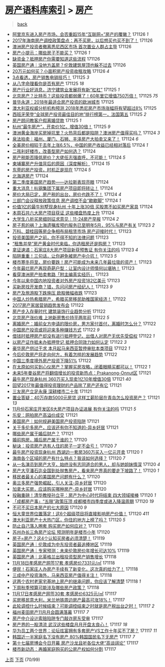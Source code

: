 [房产语料库索引](../../README.md)  > [房产](房产.md)
====
> [back](../README.md)

- [阿里京东进入房产市场，会否重蹈15年“互联网+”房产的覆辙？](http://jkwz.applinzi.com/ittc/7040363643718337553.html#%E9%98%BF%E9%87%8C%E4%BA%AC%E4%B8%9C%E8%BF%9B%E5%85%A5%E6%88%BF%E4%BA%A7%E5%B8%82%E5%9C%BA%EF%BC%8C%E4%BC%9A%E5%90%A6%E9%87%8D%E8%B9%8815%E5%B9%B4%E2%80%9C%E4%BA%92%E8%81%94%E7%BD%91%2B%E2%80%9D%E6%88%BF%E4%BA%A7%E7%9A%84%E8%A6%86%E8%BE%99%EF%BC%9F) 171126 *1* 
- [2017年海南房产调控政策盘点：再不买房，以后想买也买不到了！](http://jkwz.applinzi.com/ittc/7040297352923972625.html#2017%E5%B9%B4%E6%B5%B7%E5%8D%97%E6%88%BF%E4%BA%A7%E8%B0%83%E6%8E%A7%E6%94%BF%E7%AD%96%E7%9B%98%E7%82%B9%EF%BC%9A%E5%86%8D%E4%B8%8D%E4%B9%B0%E6%88%BF%EF%BC%8C%E4%BB%A5%E5%90%8E%E6%83%B3%E4%B9%B0%E4%B9%9F%E4%B9%B0%E4%B8%8D%E5%88%B0%E4%BA%86%EF%BC%81) 171126  
- [澳洲房产投资者撤离悉尼西区市场 首次置业人群占主导](http://jkwz.applinzi.com/ittc/7040282800714941456.html#%E6%BE%B3%E6%B4%B2%E6%88%BF%E4%BA%A7%E6%8A%95%E8%B5%84%E8%80%85%E6%92%A4%E7%A6%BB%E6%82%89%E5%B0%BC%E8%A5%BF%E5%8C%BA%E5%B8%82%E5%9C%BA+%E9%A6%96%E6%AC%A1%E7%BD%AE%E4%B8%9A%E4%BA%BA%E7%BE%A4%E5%8D%A0%E4%B8%BB%E5%AF%BC) 171126  
- [房产小提示：哪些房子不能买？](http://jkwz.applinzi.com/ittc/7040265224135902225.html#%E6%88%BF%E4%BA%A7%E5%B0%8F%E6%8F%90%E7%A4%BA%EF%BC%9A%E5%93%AA%E4%BA%9B%E6%88%BF%E5%AD%90%E4%B8%8D%E8%83%BD%E4%B9%B0%EF%BC%9F) 171126 *1* 
- [缺资金？抵押房产你需要知道这些流程](http://jkwz.applinzi.com/ittc/7040243553198933009.html#%E7%BC%BA%E8%B5%84%E9%87%91%EF%BC%9F%E6%8A%B5%E6%8A%BC%E6%88%BF%E4%BA%A7%E4%BD%A0%E9%9C%80%E8%A6%81%E7%9F%A5%E9%81%93%E8%BF%99%E4%BA%9B%E6%B5%81%E7%A8%8B) 171126  
- [英国房产通｜没地方盖房？伦敦建筑屋顶也躲不过去](http://jkwz.applinzi.com/ittc/7039917366861890577.html#%E8%8B%B1%E5%9B%BD%E6%88%BF%E4%BA%A7%E9%80%9A%EF%BD%9C%E6%B2%A1%E5%9C%B0%E6%96%B9%E7%9B%96%E6%88%BF%EF%BC%9F%E4%BC%A6%E6%95%A6%E5%BB%BA%E7%AD%91%E5%B1%8B%E9%A1%B6%E4%B9%9F%E8%BA%B2%E4%B8%8D%E8%BF%87%E5%8E%BB) 171126  
- [20万元如何买？小面积房产投资收租攻略](http://jkwz.applinzi.com/ittc/7040176395077026833.html#20%E4%B8%87%E5%85%83%E5%A6%82%E4%BD%95%E4%B9%B0%EF%BC%9F%E5%B0%8F%E9%9D%A2%E7%A7%AF%E6%88%BF%E4%BA%A7%E6%8A%95%E8%B5%84%E6%94%B6%E7%A7%9F%E6%94%BB%E7%95%A5) 171126 *4* 
- [3点看透，房产销售电销技巧！](http://jkwz.applinzi.com/ittc/7040027910604325905.html#3%E7%82%B9%E7%9C%8B%E9%80%8F%EF%BC%8C%E6%88%BF%E4%BA%A7%E9%94%80%E5%94%AE%E7%94%B5%E9%94%80%E6%8A%80%E5%B7%A7%EF%BC%81) 171125 *3* 
- [从八字命理看你是否有房产](http://jkwz.applinzi.com/ittc/7040016897465123856.html#%E4%BB%8E%E5%85%AB%E5%AD%97%E5%91%BD%E7%90%86%E7%9C%8B%E4%BD%A0%E6%98%AF%E5%90%A6%E6%9C%89%E6%88%BF%E4%BA%A7) 171125 *18* 
- [房产行业好消息，济宁建筑业发展将有新“杠杠”](http://jkwz.applinzi.com/ittc/7039986261056554001.html#%E6%88%BF%E4%BA%A7%E8%A1%8C%E4%B8%9A%E5%A5%BD%E6%B6%88%E6%81%AF%EF%BC%8C%E6%B5%8E%E5%AE%81%E5%BB%BA%E7%AD%91%E4%B8%9A%E5%8F%91%E5%B1%95%E5%B0%86%E6%9C%89%E6%96%B0%E2%80%9C%E6%9D%A0%E6%9D%A0%E2%80%9D) 171125 *1* 
- [北京房产？比特币？这些投资都弱爆了！60年里它增值750万倍！](http://jkwz.applinzi.com/ittc/7039928759136814096.html#%E5%8C%97%E4%BA%AC%E6%88%BF%E4%BA%A7%EF%BC%9F%E6%AF%94%E7%89%B9%E5%B8%81%EF%BC%9F%E8%BF%99%E4%BA%9B%E6%8A%95%E8%B5%84%E9%83%BD%E5%BC%B1%E7%88%86%E4%BA%86%EF%BC%8160%E5%B9%B4%E9%87%8C%E5%AE%83%E5%A2%9E%E5%80%BC750%E4%B8%87%E5%80%8D%EF%BC%81) 171125 *75* 
- [普华永道：2018年最适合房产投资的欧洲城市](http://jkwz.applinzi.com/ittc/7039848312574837776.html#%E6%99%AE%E5%8D%8E%E6%B0%B8%E9%81%93%EF%BC%9A2018%E5%B9%B4%E6%9C%80%E9%80%82%E5%90%88%E6%88%BF%E4%BA%A7%E6%8A%95%E8%B5%84%E7%9A%84%E6%AC%A7%E6%B4%B2%E5%9F%8E%E5%B8%82) 171125  
- [澳大利亚权威分析机构预测 2018年悉尼房产市场涨幅将有望超过8%](http://jkwz.applinzi.com/ittc/7039805450902570001.html#%E6%BE%B3%E5%A4%A7%E5%88%A9%E4%BA%9A%E6%9D%83%E5%A8%81%E5%88%86%E6%9E%90%E6%9C%BA%E6%9E%84%E9%A2%84%E6%B5%8B+2018%E5%B9%B4%E6%82%89%E5%B0%BC%E6%88%BF%E4%BA%A7%E5%B8%82%E5%9C%BA%E6%B6%A8%E5%B9%85%E5%B0%86%E6%9C%89%E6%9C%9B%E8%B6%85%E8%BF%878%25) 171125  
- [西班牙荣登“全球房产投资最佳目的地”排行榜第一，法国第五](http://jkwz.applinzi.com/ittc/7039795154234377232.html#%E8%A5%BF%E7%8F%AD%E7%89%99%E8%8D%A3%E7%99%BB%E2%80%9C%E5%85%A8%E7%90%83%E6%88%BF%E4%BA%A7%E6%8A%95%E8%B5%84%E6%9C%80%E4%BD%B3%E7%9B%AE%E7%9A%84%E5%9C%B0%E2%80%9D%E6%8E%92%E8%A1%8C%E6%A6%9C%E7%AC%AC%E4%B8%80%EF%BC%8C%E6%B3%95%E5%9B%BD%E7%AC%AC%E4%BA%94) 171125 *2* 
- [房产顾问教客户假离婚贷款](http://jkwz.applinzi.com/ittc/7039670716461483025.html#%E6%88%BF%E4%BA%A7%E9%A1%BE%E9%97%AE%E6%95%99%E5%AE%A2%E6%88%B7%E5%81%87%E7%A6%BB%E5%A9%9A%E8%B4%B7%E6%AC%BE) 171125 *1* 
- [杭州“最牛房产”，开卖价1亿，增值30倍！](http://jkwz.applinzi.com/ittc/7039512852400964625.html#%E6%9D%AD%E5%B7%9E%E2%80%9C%E6%9C%80%E7%89%9B%E6%88%BF%E4%BA%A7%E2%80%9D%EF%BC%8C%E5%BC%80%E5%8D%96%E4%BB%B71%E4%BA%BF%EF%BC%8C%E5%A2%9E%E5%80%BC30%E5%80%8D%EF%BC%81) 171125 *9* 
- [澳洲黄金海岸买房掉坑里？火热背后都是陷阱？澳洲房产值得买吗？](http://jkwz.applinzi.com/ittc/7038525750087517201.html#%E6%BE%B3%E6%B4%B2%E9%BB%84%E9%87%91%E6%B5%B7%E5%B2%B8%E4%B9%B0%E6%88%BF%E6%8E%89%E5%9D%91%E9%87%8C%EF%BC%9F%E7%81%AB%E7%83%AD%E8%83%8C%E5%90%8E%E9%83%BD%E6%98%AF%E9%99%B7%E9%98%B1%EF%BC%9F%E6%BE%B3%E6%B4%B2%E6%88%BF%E4%BA%A7%E5%80%BC%E5%BE%97%E4%B9%B0%E5%90%97%EF%BC%9F) 171124 *3* 
- [泉法拍卖｜福州、厦门、石狮、丰泽房产大拍卖又来了！](http://jkwz.applinzi.com/ittc/7039610857145762832.html#%E6%B3%89%E6%B3%95%E6%8B%8D%E5%8D%96%EF%BD%9C%E7%A6%8F%E5%B7%9E%E3%80%81%E5%8E%A6%E9%97%A8%E3%80%81%E7%9F%B3%E7%8B%AE%E3%80%81%E4%B8%B0%E6%B3%BD%E6%88%BF%E4%BA%A7%E5%A4%A7%E6%8B%8D%E5%8D%96%E5%8F%88%E6%9D%A5%E4%BA%86%EF%BC%81) 171124 *6* 
- [全美房价相较于去年上涨6.5%，中国的房产收益已经相对落后](http://jkwz.applinzi.com/ittc/7039583111036273681.html#%E5%85%A8%E7%BE%8E%E6%88%BF%E4%BB%B7%E7%9B%B8%E8%BE%83%E4%BA%8E%E5%8E%BB%E5%B9%B4%E4%B8%8A%E6%B6%A86.5%25%EF%BC%8C%E4%B8%AD%E5%9B%BD%E7%9A%84%E6%88%BF%E4%BA%A7%E6%94%B6%E7%9B%8A%E5%B7%B2%E7%BB%8F%E7%9B%B8%E5%AF%B9%E8%90%BD%E5%90%8E) 171124 *1* 
- [二孩利好楼市，改善型房产如何选？](http://jkwz.applinzi.com/ittc/7039572779500831760.html#%E4%BA%8C%E5%AD%A9%E5%88%A9%E5%A5%BD%E6%A5%BC%E5%B8%82%EF%BC%8C%E6%94%B9%E5%96%84%E5%9E%8B%E6%88%BF%E4%BA%A7%E5%A6%82%E4%BD%95%E9%80%89%EF%BC%9F) 171124  
- [房产税能否降低房价？大佬任志强直呼，不可能！](http://jkwz.applinzi.com/ittc/7039137513036334097.html#%E6%88%BF%E4%BA%A7%E7%A8%8E%E8%83%BD%E5%90%A6%E9%99%8D%E4%BD%8E%E6%88%BF%E4%BB%B7%EF%BC%9F%E5%A4%A7%E4%BD%AC%E4%BB%BB%E5%BF%97%E5%BC%BA%E7%9B%B4%E5%91%BC%EF%BC%8C%E4%B8%8D%E5%8F%AF%E8%83%BD%EF%BC%81) 171124 *5* 
- [柬埔寨房产升值背后的原因（深度解析）](http://jkwz.applinzi.com/ittc/7039555311604597777.html#%E6%9F%AC%E5%9F%94%E5%AF%A8%E6%88%BF%E4%BA%A7%E5%8D%87%E5%80%BC%E8%83%8C%E5%90%8E%E7%9A%84%E5%8E%9F%E5%9B%A0%EF%BC%88%E6%B7%B1%E5%BA%A6%E8%A7%A3%E6%9E%90%EF%BC%89) 171124 *15* 
- [东莞的房产投资，时机正是现在](http://jkwz.applinzi.com/ittc/7039520982144910353.html#%E4%B8%9C%E8%8E%9E%E7%9A%84%E6%88%BF%E4%BA%A7%E6%8A%95%E8%B5%84%EF%BC%8C%E6%97%B6%E6%9C%BA%E6%AD%A3%E6%98%AF%E7%8E%B0%E5%9C%A8) 171124 *5* 
- [北海道房产](http://jkwz.applinzi.com/ittc/7039518536840512528.html#%E5%8C%97%E6%B5%B7%E9%81%93%E6%88%BF%E4%BA%A7) 171124  
- [第二季度美国房产趋势——达拉斯表现亮眼](http://jkwz.applinzi.com/ittc/7039514657432273937.html#%E7%AC%AC%E4%BA%8C%E5%AD%A3%E5%BA%A6%E7%BE%8E%E5%9B%BD%E6%88%BF%E4%BA%A7%E8%B6%8B%E5%8A%BF%E2%80%94%E2%80%94%E8%BE%BE%E6%8B%89%E6%96%AF%E8%A1%A8%E7%8E%B0%E4%BA%AE%E7%9C%BC) 171124  
- [重大消息！杭钢集团下属房产项目即将转让！](http://jkwz.applinzi.com/ittc/7039505282563048464.html#%E9%87%8D%E5%A4%A7%E6%B6%88%E6%81%AF%EF%BC%81%E6%9D%AD%E9%92%A2%E9%9B%86%E5%9B%A2%E4%B8%8B%E5%B1%9E%E6%88%BF%E4%BA%A7%E9%A1%B9%E7%9B%AE%E5%8D%B3%E5%B0%86%E8%BD%AC%E8%AE%A9%EF%BC%81) 171124  
- [房价大局已定，房产税的出台，房价也跌不了！](http://jkwz.applinzi.com/ittc/7039462547038667793.html#%E6%88%BF%E4%BB%B7%E5%A4%A7%E5%B1%80%E5%B7%B2%E5%AE%9A%EF%BC%8C%E6%88%BF%E4%BA%A7%E7%A8%8E%E7%9A%84%E5%87%BA%E5%8F%B0%EF%BC%8C%E6%88%BF%E4%BB%B7%E4%B9%9F%E8%B7%8C%E4%B8%8D%E4%BA%86%EF%BC%81) 171124 *4* 
- [三部门会议释放政策信息 房产调控不会“歇歇脚”](http://jkwz.applinzi.com/ittc/7039458370510128145.html#%E4%B8%89%E9%83%A8%E9%97%A8%E4%BC%9A%E8%AE%AE%E9%87%8A%E6%94%BE%E6%94%BF%E7%AD%96%E4%BF%A1%E6%81%AF+%E6%88%BF%E4%BA%A7%E8%B0%83%E6%8E%A7%E4%B8%8D%E4%BC%9A%E2%80%9C%E6%AD%87%E6%AD%87%E8%84%9A%E2%80%9D) 171124 *1* 
- [价值1亿的最牛别墅现身杭州 十年上涨30倍 买股票不如买房产家具](http://jkwz.applinzi.com/ittc/7039452377915065360.html#%E4%BB%B7%E5%80%BC1%E4%BA%BF%E7%9A%84%E6%9C%80%E7%89%9B%E5%88%AB%E5%A2%85%E7%8E%B0%E8%BA%AB%E6%9D%AD%E5%B7%9E+%E5%8D%81%E5%B9%B4%E4%B8%8A%E6%B6%A830%E5%80%8D+%E4%B9%B0%E8%82%A1%E7%A5%A8%E4%B8%8D%E5%A6%82%E4%B9%B0%E6%88%BF%E4%BA%A7%E5%AE%B6%E5%85%B7) 171124  
- [本周石共六大房产项目获证 这些楼盘热度上升](http://jkwz.applinzi.com/ittc/7039448464826565649.html#%E6%9C%AC%E5%91%A8%E7%9F%B3%E5%85%B1%E5%85%AD%E5%A4%A7%E6%88%BF%E4%BA%A7%E9%A1%B9%E7%9B%AE%E8%8E%B7%E8%AF%81+%E8%BF%99%E4%BA%9B%E6%A5%BC%E7%9B%98%E7%83%AD%E5%BA%A6%E4%B8%8A%E5%8D%87) 171124  
- [大学生八折买房细则征求意见｜11-24房产早报](http://jkwz.applinzi.com/ittc/7039430232153523217.html#%E5%A4%A7%E5%AD%A6%E7%94%9F%E5%85%AB%E6%8A%98%E4%B9%B0%E6%88%BF%E7%BB%86%E5%88%99%E5%BE%81%E6%B1%82%E6%84%8F%E8%A7%81%EF%BD%9C11-24%E6%88%BF%E4%BA%A7%E6%97%A9%E6%8A%A5) 171124 *2* 
- [房子惹的祸？上海遗嘱库预约服务已至明年5月，95%与房产有关](http://jkwz.applinzi.com/ittc/7039213362192319505.html#%E6%88%BF%E5%AD%90%E6%83%B9%E7%9A%84%E7%A5%B8%EF%BC%9F%E4%B8%8A%E6%B5%B7%E9%81%97%E5%98%B1%E5%BA%93%E9%A2%84%E7%BA%A6%E6%9C%8D%E5%8A%A1%E5%B7%B2%E8%87%B3%E6%98%8E%E5%B9%B45%E6%9C%88%EF%BC%8C95%25%E4%B8%8E%E6%88%BF%E4%BA%A7%E6%9C%89%E5%85%B3) 171123 *2* 
- [万科、碧桂园等房企争相布局租赁市场 房产迎接时代！](http://jkwz.applinzi.com/ittc/7039194012890694672.html#%E4%B8%87%E7%A7%91%E3%80%81%E7%A2%A7%E6%A1%82%E5%9B%AD%E7%AD%89%E6%88%BF%E4%BC%81%E4%BA%89%E7%9B%B8%E5%B8%83%E5%B1%80%E7%A7%9F%E8%B5%81%E5%B8%82%E5%9C%BA+%E6%88%BF%E4%BA%A7%E8%BF%8E%E6%8E%A5%E6%97%B6%E4%BB%A3%EF%BC%81) 171123  
- [投资美国房产之前，你不得不知的法律问题](http://jkwz.applinzi.com/ittc/7039185253778850832.html#%E6%8A%95%E8%B5%84%E7%BE%8E%E5%9B%BD%E6%88%BF%E4%BA%A7%E4%B9%8B%E5%89%8D%EF%BC%8C%E4%BD%A0%E4%B8%8D%E5%BE%97%E4%B8%8D%E7%9F%A5%E7%9A%84%E6%B3%95%E5%BE%8B%E9%97%AE%E9%A2%98) 171123  
- [“租售并举”房产黄金时代来临，你选租房还是购房？](http://jkwz.applinzi.com/ittc/7039138320972514321.html#%E2%80%9C%E7%A7%9F%E5%94%AE%E5%B9%B6%E4%B8%BE%E2%80%9D%E6%88%BF%E4%BA%A7%E9%BB%84%E9%87%91%E6%97%B6%E4%BB%A3%E6%9D%A5%E4%B8%B4%EF%BC%8C%E4%BD%A0%E9%80%89%E7%A7%9F%E6%88%BF%E8%BF%98%E6%98%AF%E8%B4%AD%E6%88%BF%EF%BC%9F) 171123  
- [拿证速递：石家庄8大房产项目新获预售证 有你关注的吗](http://jkwz.applinzi.com/ittc/7039181148557673489.html#%E6%8B%BF%E8%AF%81%E9%80%9F%E9%80%92%EF%BC%9A%E7%9F%B3%E5%AE%B6%E5%BA%848%E5%A4%A7%E6%88%BF%E4%BA%A7%E9%A1%B9%E7%9B%AE%E6%96%B0%E8%8E%B7%E9%A2%84%E5%94%AE%E8%AF%81+%E6%9C%89%E4%BD%A0%E5%85%B3%E6%B3%A8%E7%9A%84%E5%90%97) 171123 *4* 
- [陷阱重重！三句话，让你避免被房产中介坑！](http://jkwz.applinzi.com/ittc/7039131673617237009.html#%E9%99%B7%E9%98%B1%E9%87%8D%E9%87%8D%EF%BC%81%E4%B8%89%E5%8F%A5%E8%AF%9D%EF%BC%8C%E8%AE%A9%E4%BD%A0%E9%81%BF%E5%85%8D%E8%A2%AB%E6%88%BF%E4%BA%A7%E4%B8%AD%E4%BB%8B%E5%9D%91%EF%BC%81) 171123 *5* 
- [楼市寒冬将至，房价要跌！房产可能成为未来几年最垃圾的资产！](http://jkwz.applinzi.com/ittc/7039084438221227024.html#%E6%A5%BC%E5%B8%82%E5%AF%92%E5%86%AC%E5%B0%86%E8%87%B3%EF%BC%8C%E6%88%BF%E4%BB%B7%E8%A6%81%E8%B7%8C%EF%BC%81%E6%88%BF%E4%BA%A7%E5%8F%AF%E8%83%BD%E6%88%90%E4%B8%BA%E6%9C%AA%E6%9D%A5%E5%87%A0%E5%B9%B4%E6%9C%80%E5%9E%83%E5%9C%BE%E7%9A%84%E8%B5%84%E4%BA%A7%EF%BC%81) 171123  
- [今年最烂房产再现奇葩户型：让室内设计师情何以堪呐！](http://jkwz.applinzi.com/ittc/7039083257092637712.html#%E4%BB%8A%E5%B9%B4%E6%9C%80%E7%83%82%E6%88%BF%E4%BA%A7%E5%86%8D%E7%8E%B0%E5%A5%87%E8%91%A9%E6%88%B7%E5%9E%8B%EF%BC%9A%E8%AE%A9%E5%AE%A4%E5%86%85%E8%AE%BE%E8%AE%A1%E5%B8%88%E6%83%85%E4%BD%95%E4%BB%A5%E5%A0%AA%E5%91%90%EF%BC%81) 171123  
- [看穿澳洲房产拍卖套路「附主编真实经历」](http://jkwz.applinzi.com/ittc/7039079211178918929.html#%E7%9C%8B%E7%A9%BF%E6%BE%B3%E6%B4%B2%E6%88%BF%E4%BA%A7%E6%8B%8D%E5%8D%96%E5%A5%97%E8%B7%AF%E3%80%8C%E9%99%84%E4%B8%BB%E7%BC%96%E7%9C%9F%E5%AE%9E%E7%BB%8F%E5%8E%86%E3%80%8D) 171123  
- [今年以来中国内地投资者对外房产投资182亿美元](http://jkwz.applinzi.com/ittc/7039075095610393617.html#%E4%BB%8A%E5%B9%B4%E4%BB%A5%E6%9D%A5%E4%B8%AD%E5%9B%BD%E5%86%85%E5%9C%B0%E6%8A%95%E8%B5%84%E8%80%85%E5%AF%B9%E5%A4%96%E6%88%BF%E4%BA%A7%E6%8A%95%E8%B5%84182%E4%BA%BF%E7%BE%8E%E5%85%83) 171123  
- [买新房找开发商？错，先问问房产经纪人！](http://jkwz.applinzi.com/ittc/7039048133462459408.html#%E4%B9%B0%E6%96%B0%E6%88%BF%E6%89%BE%E5%BC%80%E5%8F%91%E5%95%86%EF%BC%9F%E9%94%99%EF%BC%8C%E5%85%88%E9%97%AE%E9%97%AE%E6%88%BF%E4%BA%A7%E7%BB%8F%E7%BA%AA%E4%BA%BA%EF%BC%81) 171123 *9* 
- [房产及旅游股下跌施压 欧股微幅收跌](http://jkwz.applinzi.com/ittc/7038994667893425169.html#%E6%88%BF%E4%BA%A7%E5%8F%8A%E6%97%85%E6%B8%B8%E8%82%A1%E4%B8%8B%E8%B7%8C%E6%96%BD%E5%8E%8B+%E6%AC%A7%E8%82%A1%E5%BE%AE%E5%B9%85%E6%94%B6%E8%B7%8C) 171123  
- [中国人炒热希腊房产，希腊买房移民助推国家经济！](http://jkwz.applinzi.com/ittc/7038829831570064400.html#%E4%B8%AD%E5%9B%BD%E4%BA%BA%E7%82%92%E7%83%AD%E5%B8%8C%E8%85%8A%E6%88%BF%E4%BA%A7%EF%BC%8C%E5%B8%8C%E8%85%8A%E4%B9%B0%E6%88%BF%E7%A7%BB%E6%B0%91%E5%8A%A9%E6%8E%A8%E5%9B%BD%E5%AE%B6%E7%BB%8F%E6%B5%8E%EF%BC%81) 171122  
- [2017房产家居营销趋势发布会](http://jkwz.applinzi.com/ittc/7038813333111702544.html#2017%E6%88%BF%E4%BA%A7%E5%AE%B6%E5%B1%85%E8%90%A5%E9%94%80%E8%B6%8B%E5%8A%BF%E5%8F%91%E5%B8%83%E4%BC%9A) 171122  
- [房产步入存量时代 建筑装饰行业趋势分析](http://jkwz.applinzi.com/ittc/7038766039008019472.html#%E6%88%BF%E4%BA%A7%E6%AD%A5%E5%85%A5%E5%AD%98%E9%87%8F%E6%97%B6%E4%BB%A3+%E5%BB%BA%E7%AD%91%E8%A3%85%E9%A5%B0%E8%A1%8C%E4%B8%9A%E8%B6%8B%E5%8A%BF%E5%88%86%E6%9E%90) 171122  
- [北京房产涨价难 上地新房售价持平两年前](http://jkwz.applinzi.com/ittc/7038731517306602513.html#%E5%8C%97%E4%BA%AC%E6%88%BF%E4%BA%A7%E6%B6%A8%E4%BB%B7%E9%9A%BE+%E4%B8%8A%E5%9C%B0%E6%96%B0%E6%88%BF%E5%94%AE%E4%BB%B7%E6%8C%81%E5%B9%B3%E4%B8%A4%E5%B9%B4%E5%89%8D) 171122 *5* 
- [离婚房产：婚前女方申请的限价房，男方家付首付，离婚时怎么分？](http://jkwz.applinzi.com/ittc/7038727218644124689.html#%E7%A6%BB%E5%A9%9A%E6%88%BF%E4%BA%A7%EF%BC%9A%E5%A9%9A%E5%89%8D%E5%A5%B3%E6%96%B9%E7%94%B3%E8%AF%B7%E7%9A%84%E9%99%90%E4%BB%B7%E6%88%BF%EF%BC%8C%E7%94%B7%E6%96%B9%E5%AE%B6%E4%BB%98%E9%A6%96%E4%BB%98%EF%BC%8C%E7%A6%BB%E5%A9%9A%E6%97%B6%E6%80%8E%E4%B9%88%E5%88%86%EF%BC%9F) 171122  
- [中国房产投资或将迎来多种赚钱方式](http://jkwz.applinzi.com/ittc/7038720428065948689.html#%E4%B8%AD%E5%9B%BD%E6%88%BF%E4%BA%A7%E6%8A%95%E8%B5%84%E6%88%96%E5%B0%86%E8%BF%8E%E6%9D%A5%E5%A4%9A%E7%A7%8D%E8%B5%9A%E9%92%B1%E6%96%B9%E5%BC%8F) 171122 *9* 
- [借钱时抵押房产却没有进行抵押登记，出借人对房产无优先受偿权](http://jkwz.applinzi.com/ittc/7038719052577506321.html#%E5%80%9F%E9%92%B1%E6%97%B6%E6%8A%B5%E6%8A%BC%E6%88%BF%E4%BA%A7%E5%8D%B4%E6%B2%A1%E6%9C%89%E8%BF%9B%E8%A1%8C%E6%8A%B5%E6%8A%BC%E7%99%BB%E8%AE%B0%EF%BC%8C%E5%87%BA%E5%80%9F%E4%BA%BA%E5%AF%B9%E6%88%BF%E4%BA%A7%E6%97%A0%E4%BC%98%E5%85%88%E5%8F%97%E5%81%BF%E6%9D%83) 171122 *1* 
- [以房产证作抵未办抵押登记 抵押合同效力如何认定](http://jkwz.applinzi.com/ittc/7038713203083707408.html#%E4%BB%A5%E6%88%BF%E4%BA%A7%E8%AF%81%E4%BD%9C%E6%8A%B5%E6%9C%AA%E5%8A%9E%E6%8A%B5%E6%8A%BC%E7%99%BB%E8%AE%B0+%E6%8A%B5%E6%8A%BC%E5%90%88%E5%90%8C%E6%95%88%E5%8A%9B%E5%A6%82%E4%BD%95%E8%AE%A4%E5%AE%9A) 171122 *3* 
- [豪华房产供过于求 本月起马来西亚暂停审批本类项目](http://jkwz.applinzi.com/ittc/7038704620904383505.html#%E8%B1%AA%E5%8D%8E%E6%88%BF%E4%BA%A7%E4%BE%9B%E8%BF%87%E4%BA%8E%E6%B1%82+%E6%9C%AC%E6%9C%88%E8%B5%B7%E9%A9%AC%E6%9D%A5%E8%A5%BF%E4%BA%9A%E6%9A%82%E5%81%9C%E5%AE%A1%E6%89%B9%E6%9C%AC%E7%B1%BB%E9%A1%B9%E7%9B%AE) 171122 *1* 
- [今后伦敦房产将走向何方，有着怎样的发展趋势](http://jkwz.applinzi.com/ittc/7038704124592391185.html#%E4%BB%8A%E5%90%8E%E4%BC%A6%E6%95%A6%E6%88%BF%E4%BA%A7%E5%B0%86%E8%B5%B0%E5%90%91%E4%BD%95%E6%96%B9%EF%BC%8C%E6%9C%89%E7%9D%80%E6%80%8E%E6%A0%B7%E7%9A%84%E5%8F%91%E5%B1%95%E8%B6%8B%E5%8A%BF) 171122  
- [中国三季度境外房产投资下降51%](http://jkwz.applinzi.com/ittc/7038703131901297681.html#%E4%B8%AD%E5%9B%BD%E4%B8%89%E5%AD%A3%E5%BA%A6%E5%A2%83%E5%A4%96%E6%88%BF%E4%BA%A7%E6%8A%95%E8%B5%84%E4%B8%8B%E9%99%8D51%25) 171122  
- [在太原如何买到心仪房产？掌握买房攻略，闭着眼睛买都可以！](http://jkwz.applinzi.com/ittc/7038450485609104400.html#%E5%9C%A8%E5%A4%AA%E5%8E%9F%E5%A6%82%E4%BD%95%E4%B9%B0%E5%88%B0%E5%BF%83%E4%BB%AA%E6%88%BF%E4%BA%A7%EF%BC%9F%E6%8E%8C%E6%8F%A1%E4%B9%B0%E6%88%BF%E6%94%BB%E7%95%A5%EF%BC%8C%E9%97%AD%E7%9D%80%E7%9C%BC%E7%9D%9B%E4%B9%B0%E9%83%BD%E5%8F%AF%E4%BB%A5%EF%BC%81) 171122 *1* 
- [未来5年曼谷房产将翻倍增长的投资新热点：Prakanong-Onnut区](http://jkwz.applinzi.com/ittc/7038540661832287249.html#%E6%9C%AA%E6%9D%A55%E5%B9%B4%E6%9B%BC%E8%B0%B7%E6%88%BF%E4%BA%A7%E5%B0%86%E7%BF%BB%E5%80%8D%E5%A2%9E%E9%95%BF%E7%9A%84%E6%8A%95%E8%B5%84%E6%96%B0%E7%83%AD%E7%82%B9%EF%BC%9APrakanong-Onnut%E5%8C%BA) 171121  
- [最牛房产现身杭州 360万买入现卖1亿10年增值30倍](http://jkwz.applinzi.com/ittc/7038524097175225360.html#%E6%9C%80%E7%89%9B%E6%88%BF%E4%BA%A7%E7%8E%B0%E8%BA%AB%E6%9D%AD%E5%B7%9E+360%E4%B8%87%E4%B9%B0%E5%85%A5%E7%8E%B0%E5%8D%961%E4%BA%BF10%E5%B9%B4%E5%A2%9E%E5%80%BC30%E5%80%8D) 171121 *40* 
- [回望2017年最值得投资理财的产品除了房产还有它](http://jkwz.applinzi.com/ittc/7038481498167051280.html#%E5%9B%9E%E6%9C%9B2017%E5%B9%B4%E6%9C%80%E5%80%BC%E5%BE%97%E6%8A%95%E8%B5%84%E7%90%86%E8%B4%A2%E7%9A%84%E4%BA%A7%E5%93%81%E9%99%A4%E4%BA%86%E6%88%BF%E4%BA%A7%E8%BF%98%E6%9C%89%E5%AE%83) 171121  
- [三友房产立足永康 深耕楼市二十年](http://jkwz.applinzi.com/ittc/7038472839148078096.html#%E4%B8%89%E5%8F%8B%E6%88%BF%E4%BA%A7%E7%AB%8B%E8%B6%B3%E6%B0%B8%E5%BA%B7+%E6%B7%B1%E8%80%95%E6%A5%BC%E5%B8%82%E4%BA%8C%E5%8D%81%E5%B9%B4) 171121  
- [置业答疑：40万存款5000元房贷 这样工薪阶层在青岛怎么投资房产？](http://jkwz.applinzi.com/ittc/7038458699033609233.html#%E7%BD%AE%E4%B8%9A%E7%AD%94%E7%96%91%EF%BC%9A40%E4%B8%87%E5%AD%98%E6%AC%BE5000%E5%85%83%E6%88%BF%E8%B4%B7+%E8%BF%99%E6%A0%B7%E5%B7%A5%E8%96%AA%E9%98%B6%E5%B1%82%E5%9C%A8%E9%9D%92%E5%B2%9B%E6%80%8E%E4%B9%88%E6%8A%95%E8%B5%84%E6%88%BF%E4%BA%A7%EF%BC%9F) 171121 *13* 
- [11月份石家庄开发区6大房产项目办证进展 有你关注的吗](http://jkwz.applinzi.com/ittc/7038446981301666833.html#11%E6%9C%88%E4%BB%BD%E7%9F%B3%E5%AE%B6%E5%BA%84%E5%BC%80%E5%8F%91%E5%8C%BA6%E5%A4%A7%E6%88%BF%E4%BA%A7%E9%A1%B9%E7%9B%AE%E5%8A%9E%E8%AF%81%E8%BF%9B%E5%B1%95+%E6%9C%89%E4%BD%A0%E5%85%B3%E6%B3%A8%E7%9A%84%E5%90%97) 171121 *5* 
- [乐安：网拍房产高溢价成交](http://jkwz.applinzi.com/ittc/7038438461642638352.html#%E4%B9%90%E5%AE%89%EF%BC%9A%E7%BD%91%E6%8B%8D%E6%88%BF%E4%BA%A7%E9%AB%98%E6%BA%A2%E4%BB%B7%E6%88%90%E4%BA%A4) 171121  
- [美国房产｜如何规避美国房产投资陷阱](http://jkwz.applinzi.com/ittc/7038366289087693840.html#%E7%BE%8E%E5%9B%BD%E6%88%BF%E4%BA%A7%EF%BD%9C%E5%A6%82%E4%BD%95%E8%A7%84%E9%81%BF%E7%BE%8E%E5%9B%BD%E6%88%BF%E4%BA%A7%E6%8A%95%E8%B5%84%E9%99%B7%E9%98%B1) 171121  
- [关于多伦多房产，应该还有你不知道的-异乡好居](http://jkwz.applinzi.com/ittc/7038336431502656529.html#%E5%85%B3%E4%BA%8E%E5%A4%9A%E4%BC%A6%E5%A4%9A%E6%88%BF%E4%BA%A7%EF%BC%8C%E5%BA%94%E8%AF%A5%E8%BF%98%E6%9C%89%E4%BD%A0%E4%B8%8D%E7%9F%A5%E9%81%93%E7%9A%84-%E5%BC%82%E4%B9%A1%E5%A5%BD%E5%B1%85) 171121  
- [哪些房产属于婚后财产？](http://jkwz.applinzi.com/ittc/7038076721876698129.html#%E5%93%AA%E4%BA%9B%E6%88%BF%E4%BA%A7%E5%B1%9E%E4%BA%8E%E5%A9%9A%E5%90%8E%E8%B4%A2%E4%BA%A7%EF%BC%9F) 171121  
- [婚前购房，婚后房产属于谁的？](http://jkwz.applinzi.com/ittc/7038142956991677456.html#%E5%A9%9A%E5%89%8D%E8%B4%AD%E6%88%BF%EF%BC%8C%E5%A9%9A%E5%90%8E%E6%88%BF%E4%BA%A7%E5%B1%9E%E4%BA%8E%E8%B0%81%E7%9A%84%EF%BC%9F) 171120  
- [秘诀：投资房产选有人住的房子一定不会亏！](http://jkwz.applinzi.com/ittc/7038077294315308048.html#%E7%A7%98%E8%AF%80%EF%BC%9A%E6%8A%95%E8%B5%84%E6%88%BF%E4%BA%A7%E9%80%89%E6%9C%89%E4%BA%BA%E4%BD%8F%E7%9A%84%E6%88%BF%E5%AD%90%E4%B8%80%E5%AE%9A%E4%B8%8D%E4%BC%9A%E4%BA%8F%EF%BC%81) 171120 *7* 
- [最牛房产投资现身杭州 西湖边一套房360万买入一亿元开卖](http://jkwz.applinzi.com/ittc/7038052932577133584.html#%E6%9C%80%E7%89%9B%E6%88%BF%E4%BA%A7%E6%8A%95%E8%B5%84%E7%8E%B0%E8%BA%AB%E6%9D%AD%E5%B7%9E+%E8%A5%BF%E6%B9%96%E8%BE%B9%E4%B8%80%E5%A5%97%E6%88%BF360%E4%B8%87%E4%B9%B0%E5%85%A5%E4%B8%80%E4%BA%BF%E5%85%83%E5%BC%80%E5%8D%96) 171120 *1* 
- [海南各个区域的房产有什么特点？我该如何选择？](http://jkwz.applinzi.com/ittc/7038049039352857616.html#%E6%B5%B7%E5%8D%97%E5%90%84%E4%B8%AA%E5%8C%BA%E5%9F%9F%E7%9A%84%E6%88%BF%E4%BA%A7%E6%9C%89%E4%BB%80%E4%B9%88%E7%89%B9%E7%82%B9%EF%BC%9F%E6%88%91%E8%AF%A5%E5%A6%82%E4%BD%95%E9%80%89%E6%8B%A9%EF%BC%9F) 171120 *7* 
- [从一名演员到房产大亨，始终没有志同道合的男人，却与她姐妹情深](http://jkwz.applinzi.com/ittc/7038048229508252689.html#%E4%BB%8E%E4%B8%80%E5%90%8D%E6%BC%94%E5%91%98%E5%88%B0%E6%88%BF%E4%BA%A7%E5%A4%A7%E4%BA%A8%EF%BC%8C%E5%A7%8B%E7%BB%88%E6%B2%A1%E6%9C%89%E5%BF%97%E5%90%8C%E9%81%93%E5%90%88%E7%9A%84%E7%94%B7%E4%BA%BA%EF%BC%8C%E5%8D%B4%E4%B8%8E%E5%A5%B9%E5%A7%90%E5%A6%B9%E6%83%85%E6%B7%B1) 171120 *4* 
- [房产大亨潘石迄全国到处抛售房产，看来房产界真的要走下坡路了！](http://jkwz.applinzi.com/ittc/7037975424112542736.html#%E6%88%BF%E4%BA%A7%E5%A4%A7%E4%BA%A8%E6%BD%98%E7%9F%B3%E8%BF%84%E5%85%A8%E5%9B%BD%E5%88%B0%E5%A4%84%E6%8A%9B%E5%94%AE%E6%88%BF%E4%BA%A7%EF%BC%8C%E7%9C%8B%E6%9D%A5%E6%88%BF%E4%BA%A7%E7%95%8C%E7%9C%9F%E7%9A%84%E8%A6%81%E8%B5%B0%E4%B8%8B%E5%9D%A1%E8%B7%AF%E4%BA%86%EF%BC%81) 171120 *1* 
- [移民者最关心的美国房产问题有什么？](http://jkwz.applinzi.com/ittc/7038021905032938513.html#%E7%A7%BB%E6%B0%91%E8%80%85%E6%9C%80%E5%85%B3%E5%BF%83%E7%9A%84%E7%BE%8E%E5%9B%BD%E6%88%BF%E4%BA%A7%E9%97%AE%E9%A2%98%E6%9C%89%E4%BB%80%E4%B9%88%EF%BC%9F) 171120  
- [奥兰多房产强势崛起，引人关注-异乡好居](http://jkwz.applinzi.com/ittc/7037990677558854672.html#%E5%A5%A5%E5%85%B0%E5%A4%9A%E6%88%BF%E4%BA%A7%E5%BC%BA%E5%8A%BF%E5%B4%9B%E8%B5%B7%EF%BC%8C%E5%BC%95%E4%BA%BA%E5%85%B3%E6%B3%A8-%E5%BC%82%E4%B9%A1%E5%A5%BD%E5%B1%85) 171120  
- [加拿大买房，应该购买哪种房产-异乡好居](http://jkwz.applinzi.com/ittc/7037988765698622480.html#%E5%8A%A0%E6%8B%BF%E5%A4%A7%E4%B9%B0%E6%88%BF%EF%BC%8C%E5%BA%94%E8%AF%A5%E8%B4%AD%E4%B9%B0%E5%93%AA%E7%A7%8D%E6%88%BF%E4%BA%A7-%E5%BC%82%E4%B9%A1%E5%A5%BD%E5%B1%85) 171120  
- [投融重磅！清华教授孙立平：房产为中心时代将结束 四大领域接棒](http://jkwz.applinzi.com/ittc/7037987724127110160.html#%E6%8A%95%E8%9E%8D%E9%87%8D%E7%A3%85%EF%BC%81%E6%B8%85%E5%8D%8E%E6%95%99%E6%8E%88%E5%AD%99%E7%AB%8B%E5%B9%B3%EF%BC%9A%E6%88%BF%E4%BA%A7%E4%B8%BA%E4%B8%AD%E5%BF%83%E6%97%B6%E4%BB%A3%E5%B0%86%E7%BB%93%E6%9D%9F+%E5%9B%9B%E5%A4%A7%E9%A2%86%E5%9F%9F%E6%8E%A5%E6%A3%92) 171120 *1* 
- [「成都房产事」“五限”政策压顶 成都楼市四季度或进入降温周期](http://jkwz.applinzi.com/ittc/7037967578083886097.html#%E3%80%8C%E6%88%90%E9%83%BD%E6%88%BF%E4%BA%A7%E4%BA%8B%E3%80%8D%E2%80%9C%E4%BA%94%E9%99%90%E2%80%9D%E6%94%BF%E7%AD%96%E5%8E%8B%E9%A1%B6+%E6%88%90%E9%83%BD%E6%A5%BC%E5%B8%82%E5%9B%9B%E5%AD%A3%E5%BA%A6%E6%88%96%E8%BF%9B%E5%85%A5%E9%99%8D%E6%B8%A9%E5%91%A8%E6%9C%9F) 171120 *19* 
- [不可不买日本房产的七大原因](http://jkwz.applinzi.com/ittc/7037967010686829584.html#%E4%B8%8D%E5%8F%AF%E4%B8%8D%E4%B9%B0%E6%97%A5%E6%9C%AC%E6%88%BF%E4%BA%A7%E7%9A%84%E4%B8%83%E5%A4%A7%E5%8E%9F%E5%9B%A0) 171120 *9* 
- [恒大童世界位置落定！这6个超级项目将直接影响房产价值！](http://jkwz.applinzi.com/ittc/7037955782480495633.html#%E6%81%92%E5%A4%A7%E7%AB%A5%E4%B8%96%E7%95%8C%E4%BD%8D%E7%BD%AE%E8%90%BD%E5%AE%9A%EF%BC%81%E8%BF%996%E4%B8%AA%E8%B6%85%E7%BA%A7%E9%A1%B9%E7%9B%AE%E5%B0%86%E7%9B%B4%E6%8E%A5%E5%BD%B1%E5%93%8D%E6%88%BF%E4%BA%A7%E4%BB%B7%E5%80%BC%EF%BC%81) 171120 *411* 
- [澳大利亚房产十大热门区，你住的地方上榜了吗？](http://jkwz.applinzi.com/ittc/7037954738337874960.html#%E6%BE%B3%E5%A4%A7%E5%88%A9%E4%BA%9A%E6%88%BF%E4%BA%A7%E5%8D%81%E5%A4%A7%E7%83%AD%E9%97%A8%E5%8C%BA%EF%BC%8C%E4%BD%A0%E4%BD%8F%E7%9A%84%E5%9C%B0%E6%96%B9%E4%B8%8A%E6%A6%9C%E4%BA%86%E5%90%97%EF%BC%9F) 171120 *5* 
- [防止自己落入圈套 购买房产如何应对？](http://jkwz.applinzi.com/ittc/7037953814823437329.html#%E9%98%B2%E6%AD%A2%E8%87%AA%E5%B7%B1%E8%90%BD%E5%85%A5%E5%9C%88%E5%A5%97+%E8%B4%AD%E4%B9%B0%E6%88%BF%E4%BA%A7%E5%A6%82%E4%BD%95%E5%BA%94%E5%AF%B9%EF%BC%9F) 171120  
- [苏州办长三角房产论坛 预测明年是楼市小年](http://jkwz.applinzi.com/ittc/7037924697486935057.html#%E8%8B%8F%E5%B7%9E%E5%8A%9E%E9%95%BF%E4%B8%89%E8%A7%92%E6%88%BF%E4%BA%A7%E8%AE%BA%E5%9D%9B+%E9%A2%84%E6%B5%8B%E6%98%8E%E5%B9%B4%E6%98%AF%E6%A5%BC%E5%B8%82%E5%B0%8F%E5%B9%B4) 171120  
- [房子=房产？这4个认知买房者必须清楚！](http://jkwz.applinzi.com/ittc/7036979963914355729.html#%E6%88%BF%E5%AD%90%3D%E6%88%BF%E4%BA%A7%EF%BC%9F%E8%BF%994%E4%B8%AA%E8%AE%A4%E7%9F%A5%E4%B9%B0%E6%88%BF%E8%80%85%E5%BF%85%E9%A1%BB%E6%B8%85%E6%A5%9A%EF%BC%81) 171119  
- [英国房产通｜伦敦成为中东投资者最追捧地区](http://jkwz.applinzi.com/ittc/7037613464984503313.html#%E8%8B%B1%E5%9B%BD%E6%88%BF%E4%BA%A7%E9%80%9A%EF%BD%9C%E4%BC%A6%E6%95%A6%E6%88%90%E4%B8%BA%E4%B8%AD%E4%B8%9C%E6%8A%95%E8%B5%84%E8%80%85%E6%9C%80%E8%BF%BD%E6%8D%A7%E5%9C%B0%E5%8C%BA) 171119  
- [英国房产通｜专家预测：未来伦敦房价年增长可达10%](http://jkwz.applinzi.com/ittc/7037612674064581649.html#%E8%8B%B1%E5%9B%BD%E6%88%BF%E4%BA%A7%E9%80%9A%EF%BD%9C%E4%B8%93%E5%AE%B6%E9%A2%84%E6%B5%8B%EF%BC%9A%E6%9C%AA%E6%9D%A5%E4%BC%A6%E6%95%A6%E6%88%BF%E4%BB%B7%E5%B9%B4%E5%A2%9E%E9%95%BF%E5%8F%AF%E8%BE%BE10%25) 171119  
- [英国房产通｜北英格兰出租投资型房产销售增长](http://jkwz.applinzi.com/ittc/7037419139960931345.html#%E8%8B%B1%E5%9B%BD%E6%88%BF%E4%BA%A7%E9%80%9A%EF%BD%9C%E5%8C%97%E8%8B%B1%E6%A0%BC%E5%85%B0%E5%87%BA%E7%A7%9F%E6%8A%95%E8%B5%84%E5%9E%8B%E6%88%BF%E4%BA%A7%E9%94%80%E5%94%AE%E5%A2%9E%E9%95%BF) 171118  
- [11月18日孝感房产网签17套 孝感房价7331元/㎡](http://jkwz.applinzi.com/ittc/7037339048279032848.html#11%E6%9C%8818%E6%97%A5%E5%AD%9D%E6%84%9F%E6%88%BF%E4%BA%A7%E7%BD%91%E7%AD%BE17%E5%A5%97+%E5%AD%9D%E6%84%9F%E6%88%BF%E4%BB%B77331%E5%85%83%2F%E3%8E%A1) 171118  
- [便民！石家庄人办房产手续有了新变化，这次真的给力了！](http://jkwz.applinzi.com/ittc/7037278169437045777.html#%E4%BE%BF%E6%B0%91%EF%BC%81%E7%9F%B3%E5%AE%B6%E5%BA%84%E4%BA%BA%E5%8A%9E%E6%88%BF%E4%BA%A7%E6%89%8B%E7%BB%AD%E6%9C%89%E4%BA%86%E6%96%B0%E5%8F%98%E5%8C%96%EF%BC%8C%E8%BF%99%E6%AC%A1%E7%9C%9F%E7%9A%84%E7%BB%99%E5%8A%9B%E4%BA%86%EF%BC%81) 171118  
- [三成中产投资海外，马来西亚房产值得关注！](http://jkwz.applinzi.com/ittc/7037241636218733585.html#%E4%B8%89%E6%88%90%E4%B8%AD%E4%BA%A7%E6%8A%95%E8%B5%84%E6%B5%B7%E5%A4%96%EF%BC%8C%E9%A9%AC%E6%9D%A5%E8%A5%BF%E4%BA%9A%E6%88%BF%E4%BA%A7%E5%80%BC%E5%BE%97%E5%85%B3%E6%B3%A8%EF%BC%81) 171118  
- [这两个农村老家宅基地上房产的继承问题，你应该了解清楚](http://jkwz.applinzi.com/ittc/7037225071347762192.html#%E8%BF%99%E4%B8%A4%E4%B8%AA%E5%86%9C%E6%9D%91%E8%80%81%E5%AE%B6%E5%AE%85%E5%9F%BA%E5%9C%B0%E4%B8%8A%E6%88%BF%E4%BA%A7%E7%9A%84%E7%BB%A7%E6%89%BF%E9%97%AE%E9%A2%98%EF%BC%8C%E4%BD%A0%E5%BA%94%E8%AF%A5%E4%BA%86%E8%A7%A3%E6%B8%85%E6%A5%9A) 171118 *1* 
- [下周秋季预算可能涉及哪些房产政策？](http://jkwz.applinzi.com/ittc/7037099041937163280.html#%E4%B8%8B%E5%91%A8%E7%A7%8B%E5%AD%A3%E9%A2%84%E7%AE%97%E5%8F%AF%E8%83%BD%E6%B6%89%E5%8F%8A%E5%93%AA%E4%BA%9B%E6%88%BF%E4%BA%A7%E6%94%BF%E7%AD%96%EF%BC%9F) 171118  
- [11月17日孝感房产网签30套 孝感房价6325元/㎡](http://jkwz.applinzi.com/ittc/7036977010008654864.html#11%E6%9C%8817%E6%97%A5%E5%AD%9D%E6%84%9F%E6%88%BF%E4%BA%A7%E7%BD%91%E7%AD%BE30%E5%A5%97+%E5%AD%9D%E6%84%9F%E6%88%BF%E4%BB%B76325%E5%85%83%2F%E3%8E%A1) 171117  
- [买房移民意大利，米兰地铁周边房产最高可涨18%！](http://jkwz.applinzi.com/ittc/7036968203866080272.html#%E4%B9%B0%E6%88%BF%E7%A7%BB%E6%B0%91%E6%84%8F%E5%A4%A7%E5%88%A9%EF%BC%8C%E7%B1%B3%E5%85%B0%E5%9C%B0%E9%93%81%E5%91%A8%E8%BE%B9%E6%88%BF%E4%BA%A7%E6%9C%80%E9%AB%98%E5%8F%AF%E6%B6%A818%25%EF%BC%81) 171117  
- [此轮调控什么时候结束？可能调控结束之时就是房产税出台之时！](http://jkwz.applinzi.com/ittc/7036962793524298769.html#%E6%AD%A4%E8%BD%AE%E8%B0%83%E6%8E%A7%E4%BB%80%E4%B9%88%E6%97%B6%E5%80%99%E7%BB%93%E6%9D%9F%EF%BC%9F%E5%8F%AF%E8%83%BD%E8%B0%83%E6%8E%A7%E7%BB%93%E6%9D%9F%E4%B9%8B%E6%97%B6%E5%B0%B1%E6%98%AF%E6%88%BF%E4%BA%A7%E7%A8%8E%E5%87%BA%E5%8F%B0%E4%B9%8B%E6%97%B6%EF%BC%81) 171117 *2* 
- [福州麦田房产11月月会圆满落幕](http://jkwz.applinzi.com/ittc/7036959520373343249.html#%E7%A6%8F%E5%B7%9E%E9%BA%A6%E7%94%B0%E6%88%BF%E4%BA%A711%E6%9C%88%E6%9C%88%E4%BC%9A%E5%9C%86%E6%BB%A1%E8%90%BD%E5%B9%95) 171117 *7* 
- [房产中介设计索赔陷阱专门敲诈房东受审](http://jkwz.applinzi.com/ittc/7036949775650391056.html#%E6%88%BF%E4%BA%A7%E4%B8%AD%E4%BB%8B%E8%AE%BE%E8%AE%A1%E7%B4%A2%E8%B5%94%E9%99%B7%E9%98%B1%E4%B8%93%E9%97%A8%E6%95%B2%E8%AF%88%E6%88%BF%E4%B8%9C%E5%8F%97%E5%AE%A1) 171117  
- [房产界的一股清流 武汉这些楼盘月月开盘太良心！](http://jkwz.applinzi.com/ittc/7036941793059406864.html#%E6%88%BF%E4%BA%A7%E7%95%8C%E7%9A%84%E4%B8%80%E8%82%A1%E6%B8%85%E6%B5%81+%E6%AD%A6%E6%B1%89%E8%BF%99%E4%BA%9B%E6%A5%BC%E7%9B%98%E6%9C%88%E6%9C%88%E5%BC%80%E7%9B%98%E5%A4%AA%E8%89%AF%E5%BF%83%EF%BC%81) 171117 *18* 
- [华为员工两个世界：论坛炫富拥有多套房产VS工作十年买不了房？](http://jkwz.applinzi.com/ittc/7036932094129865745.html#%E5%8D%8E%E4%B8%BA%E5%91%98%E5%B7%A5%E4%B8%A4%E4%B8%AA%E4%B8%96%E7%95%8C%EF%BC%9A%E8%AE%BA%E5%9D%9B%E7%82%AB%E5%AF%8C%E6%8B%A5%E6%9C%89%E5%A4%9A%E5%A5%97%E6%88%BF%E4%BA%A7VS%E5%B7%A5%E4%BD%9C%E5%8D%81%E5%B9%B4%E4%B9%B0%E4%B8%8D%E4%BA%86%E6%88%BF%EF%BC%9F) 171117 *11* 
- [韩国近一半家庭名下没有房产 80%韩国国民名下无房产](http://jkwz.applinzi.com/ittc/7036932974153565201.html#%E9%9F%A9%E5%9B%BD%E8%BF%91%E4%B8%80%E5%8D%8A%E5%AE%B6%E5%BA%AD%E5%90%8D%E4%B8%8B%E6%B2%A1%E6%9C%89%E6%88%BF%E4%BA%A7+80%25%E9%9F%A9%E5%9B%BD%E5%9B%BD%E6%B0%91%E5%90%8D%E4%B8%8B%E6%97%A0%E6%88%BF%E4%BA%A7) 171117 *7* 
- [第十七届房博会今日开幕 房产沙龙且听各位大佬“高谈阔论”](http://jkwz.applinzi.com/ittc/7036916196820124688.html#%E7%AC%AC%E5%8D%81%E4%B8%83%E5%B1%8A%E6%88%BF%E5%8D%9A%E4%BC%9A%E4%BB%8A%E6%97%A5%E5%BC%80%E5%B9%95+%E6%88%BF%E4%BA%A7%E6%B2%99%E9%BE%99%E4%B8%94%E5%90%AC%E5%90%84%E4%BD%8D%E5%A4%A7%E4%BD%AC%E2%80%9C%E9%AB%98%E8%B0%88%E9%98%94%E8%AE%BA%E2%80%9D) 171117  
- [楼市新动态：再婚家庭购买的公房产权如何分割](http://jkwz.applinzi.com/ittc/7036894836748190736.html#%E6%A5%BC%E5%B8%82%E6%96%B0%E5%8A%A8%E6%80%81%EF%BC%9A%E5%86%8D%E5%A9%9A%E5%AE%B6%E5%BA%AD%E8%B4%AD%E4%B9%B0%E7%9A%84%E5%85%AC%E6%88%BF%E4%BA%A7%E6%9D%83%E5%A6%82%E4%BD%95%E5%88%86%E5%89%B2) 171117  


 [上页](房产71.md) [下页](房产69.md)          (70/99)